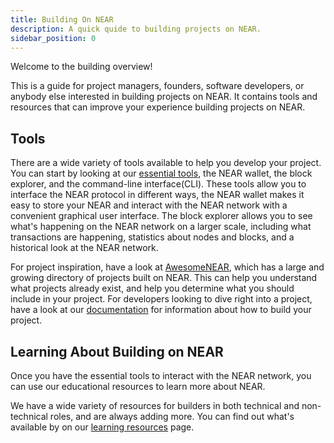 ```yaml
---
title: Building On NEAR
description: A quick quide to building projects on NEAR.
sidebar_position: 0
---
```


Welcome to the building overview!

This is a guide for project managers, founders, software developers, or anybody else interested in building projects on NEAR.
It contains tools and resources that can improve your experience building projects on NEAR.

## Tools

There are a wide variety of tools available to help you develop your project.
You can start by looking at our [essential tools](overview/essential-tools.md), the NEAR wallet, the block explorer, and the command-line interface(CLI).
These tools allow you to interface the NEAR protocol in different ways, the NEAR wallet makes it easy to store your NEAR and interact with the NEAR network with a convenient graphical user interface.
The block explorer allows you to see what's happening on the NEAR network on a larger scale, including what transactions are happening, statistics about nodes and blocks, and a historical look at the NEAR network.

For project inspiration, have a look at [AwesomeNEAR](https://awesomenear.com/), which has a large and growing directory of projects built on NEAR.
This can help you understand what projects already exist, and help you determine what you should include in your project.
For developers looking to dive right into a project, have a look at our [documentation](https://docs.near.org) for information about how to build your project.

## Learning About Building on NEAR

Once you have the essential tools to interact with the NEAR network, you can use our educational resources to learn more about NEAR.

We have a wide variety of resources for builders in both technical and non-technical roles, and are always adding more. You can find out what's available by on our [learning resources](support/hr-education-resources.md) page.


